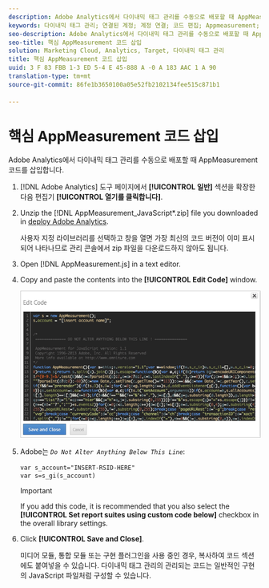 ```yaml
---
description: Adobe Analytics에서 다이내믹 태그 관리를 수동으로 배포할 때 AppMeasurement 코드를 삽입합니다.
keywords: 다이내믹 태그 관리; 연결된 계정; 계정 연결; 코드 편집; Appmeasurement; Appmeasurement 코드
seo-description: Adobe Analytics에서 다이내믹 태그 관리를 수동으로 배포할 때 AppMeasurement 코드를 삽입합니다.
seo-title: 핵심 AppMeasurement 코드 삽입
solution: Marketing Cloud, Analytics, Target, 다이내믹 태그 관리
title: 핵심 AppMeasurement 코드 삽입
uuid: 3 F 83 FBB 1-3 ED 5-4 E 45-888 A -0 A 183 AAC 1 A 90
translation-type: tm+mt
source-git-commit: 86fe1b3650100a05e52fb2102134fee515c871b1

---
```



# 핵심 AppMeasurement 코드 삽입

Adobe Analytics에서 다이내믹 태그 관리를 수동으로 배포할 때 AppMeasurement 코드를 삽입합니다.

1. [!DNL Adobe Analytics] 도구 페이지에서 **[!UICONTROL 일반]** 섹션을 확장한 다음 편집기 **[!UICONTROL 열기를 클릭합니다]**.
1. Unzip the [!DNL AppMeasurement_JavaScript*.zip] file you downloaded in [deploy Adobe Analytics](../../../implement/c-implement-with-dtm/t-analytics-deploy.md#task_3A00639CADF14C9C844F962222077E4E).

   사용자 지정 라이브러리를 선택하고 창을 열면 가장 최신의 코드 버전이 이미 표시되어 나타나므로 관리 콘솔에서 zip 파일을 다운로드하지 않아도 됩니다.
1. Open [!DNL AppMeasurement.js] in a text editor.
1. Copy and paste the contents into the **[!UICONTROL Edit Code]** window.

   ![](assets/edit-code.png)

1. Adobe는 *`Do Not Alter Anything Below This Line`*:

   ```
   var s_account="INSERT-RSID-HERE"
   var s=s_gi(s_account)
   ```

   >[!IMPORTANT]
   >
   >If you add this code, it is recommended that you also select the **[!UICONTROL Set report suites using custom code below]** checkbox in the overall library settings.

1. Click **[!UICONTROL Save and Close]**.

   미디어 모듈, 통합 모듈 또는 구현 플러그인을 사용 중인 경우, 복사하여 코드 섹션에도 붙여넣을 수 있습니다. 다이내믹 태그 관리의 관리되는 코드는 일반적인 구현의 JavaScript 파일처럼 구성할 수 있습니다.

